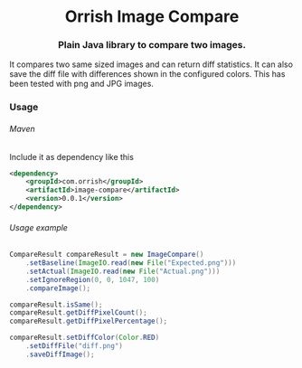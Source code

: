 <h1 align="center">Orrish Image Compare</h1>
<h3 align="center">Plain Java library to compare two images.</h3>

It compares two same sized images and can return diff statistics. It can also save the diff file with differences shown in the configured colors.
This has been tested with png and JPG images.

### Usage
###### Maven
Include it as dependency like this
```xml
<dependency>
    <groupId>com.orrish</groupId>
    <artifactId>image-compare</artifactId>
    <version>0.0.1</version>
</dependency>
```
###### Usage example
```java
CompareResult compareResult = new ImageCompare()
    .setBaseline(ImageIO.read(new File("Expected.png")))
    .setActual(ImageIO.read(new File("Actual.png")))
    .setIgnoreRegion(0, 0, 1047, 100)
    .compareImage();

compareResult.isSame();
compareResult.getDiffPixelCount();
compareResult.getDiffPixelPercentage();

compareResult.setDiffColor(Color.RED)
    .setDiffFile("diff.png")
    .saveDiffImage();


```

